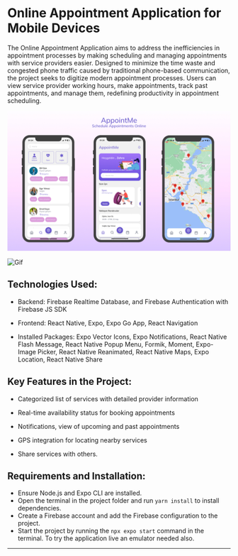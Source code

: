 # Online Appointment Application for Mobile Devices

The Online Appointment Application aims to address the inefficiencies in appointment processes by making scheduling and managing appointments with service providers easier. Designed to minimize the time waste and congested phone traffic caused by traditional phone-based communication, the project seeks to digitize modern appointment processes. Users can view service provider working hours, make appointments, track past appointments, and manage them, redefining productivity in appointment scheduling.

![AppUI](/assets/appUI.jpg)

![Gif](https://github.com/zhrgns/appointmentAppwithReactNative/blob/main/assets/appGif.gif)


## Technologies Used:

* Backend: Firebase Realtime Database, and Firebase Authentication with Firebase JS SDK

* Frontend: React Native, Expo, Expo Go App, React Navigation

* Installed Packages: Expo Vector Icons, Expo Notifications, React Native Flash Message, React Native Popup Menu, Formik, Moment, Expo-Image Picker, React Native Reanimated, React Native Maps, Expo Location, React Native Share


## Key Features in the Project:

* Categorized list of services with detailed provider information

* Real-time availability status for booking appointments

* Notifications, view of upcoming and past appointments

* GPS integration for locating nearby services

* Share services with others.


## Requirements and Installation:

* Ensure Node.js and Expo CLI are installed.
* Open the terminal in the project folder and run `yarn install` to install dependencies.
* Create a Firebase account and add the Firebase configuration to the project.
* Start the project by running the `npx expo start` command in the terminal. To try the application live an emulator needed also.

---
